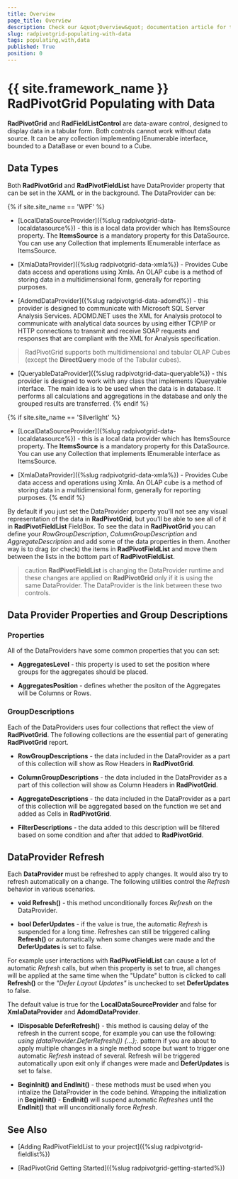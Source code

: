 ```yaml
---
title: Overview
page_title: Overview
description: Check our &quot;Overview&quot; documentation article for the RadPivotGrid {{ site.framework_name }} control.
slug: radpivotgrid-populating-with-data
tags: populating,with,data
published: True
position: 0
---
```


# {{ site.framework_name }} RadPivotGrid Populating with Data

__RadPivotGrid__ and __RadFieldListControl__ are data-aware control, designed to display data in a tabular form. Both controls cannot work without data source. It can be any collection implementing IEnumerable interface, bounded to a DataBase or even bound to a Cube.      

## Data Types

Both __RadPivotGrid__ and __RadPivotFieldList__ have DataProvider property that can be set in the XAML or in the background. The DataProvider can be:

{% if site.site_name == 'WPF' %}
* [LocalDataSourceProvider]({%slug radpivotgrid-data-localdatasource%}) - this is a local data provider which has ItemsSource property. The __ItemsSource__ is a mandatory property for this DataSource. You can use any Collection that implements IEnumerable interface as ItemsSource.      				

* [XmlaDataProvider]({%slug radpivotgrid-data-xmla%}) - Provides Cube data access and operations using Xmla. An OLAP cube is a method of storing data in a multidimensional form, generally for reporting purposes.

* [AdomdDataProvider]({%slug radpivotgrid-data-adomd%}) - this provider is designed to communicate with Microsoft SQL Server Analysis Services. ADOMD.NET uses the XML for Analysis protocol to communicate with analytical data sources by using either TCP/IP or HTTP connections to transmit and receive SOAP requests and responses that are compliant with the XML for Analysis specification.  

> RadPivotGrid supports both multidimensional and tabular OLAP Cubes (except the __DirectQuery__ mode of the Tabular cubes).

* [QueryableDataProvider]({%slug radpivotgrid-data-queryable%}) - this provider is designed to work with any class that implements IQueryable interface. The main idea is to be used when the data is in database. It performs all calculations and aggregations in the database and only the grouped results are transferred.
{% endif %}

{% if site.site_name == 'Silverlight' %}
* [LocalDataSourceProvider]({%slug radpivotgrid-data-localdatasource%}) - this is a local data provider which has ItemsSource property. The __ItemsSource__ is a mandatory property for this DataSource. You can use any Collection that implements IEnumerable interface as ItemsSource.

* [XmlaDataProvider]({%slug radpivotgrid-data-xmla%}) - Provides Cube data access and operations using Xmla. An OLAP cube is a method of storing data in a multidimensional form, generally for reporting purposes.
{% endif %}

By default if you just set the DataProvider property you'll not see any visual representation of the data in __RadPivotGrid__, but you'll be able to see all of it in __RadPivotFieldList__ FieldBox. To see the data in __RadPivotGrid__ you can define your *RowGroupDescription*, *ColumnGroupDescription* and *AggregateDescription* and add some of the data properties in them. Another way is to drag (or check) the items in __RadPivotFieldList__ and move them between the lists in the bottom part of __RadPivotFieldList__.      	

>caution __RadPivotFieldList__ is changing the DataProvider runtime and these changes are applied on __RadPivotGrid__ only if it is using the same DataProvider. The DataProvider is the link between these two controls.

## Data Provider Properties and  Group Descriptions

### Properties

All of the DataProviders have some common properties that you can set:    				

* __AggregatesLevel__ - this property is used to set the position where groups for the aggregates should be placed.    						

* __AggregatesPosition__ - defines whether the positon of the Aggregates will be Columns or Rows.    						

### GroupDescriptions

Each of the DataProviders uses four collections that reflect the view of __RadPivotGrid__. The following collections are the essential part of generating __RadPivotGrid__ report.                    

* __RowGroupDescriptions__ - the data included in the DataProvider as a part of this collection will show as Row Headers in __RadPivotGrid__.                            

* __ColumnGroupDescriptions__ - the data included in the DataProvider as a part of this collection will show as Column Headers in __RadPivotGrid__.                            

* __AggregateDescriptions__ - the data included in the DataProvider as a part of this collection will be aggregated based on the function we set and added as Cells in __RadPivotGrid__.

* __FilterDescriptions__ - the data added to this description will be filtered based on some condition and after that added to __RadPivotGrid__.

## DataProvider Refresh

Each __DataProvider__ must be refreshed to apply changes. It would also try to refresh automatically on a change. The following utilities control the *Refresh* behavior in various scenarios.

* __void Refresh()__ - this method unconditionally forces  *Refresh* on the DataProvider.

* __bool DeferUpdates__ - if the value is true, the automatic *Refresh* is suspended for a long time. Refreshes can still be triggered calling __Refresh()__ or automatically when some changes were made and the __DeferUpdates__ is set to false. 

For example user interactions with __RadPivotFieldList__ can cause a lot of automatic *Refresh* calls, but when this property is set to true, all changes will be applied at the same time when the "Update" button is clicked to call __Refresh()__ or the *"Defer Layout Updates"* is unchecked to set __DeferUpdates__ to false. 

The default value is true for the __LocalDataSourceProvider__ and false for __XmlaDataProvider__ and __AdomdDataProvider__.

* __IDisposable DeferRefresh()__ - this method is causing delay of the refresh in the current scope, for example you can use the following: *using (dataProvider.DeferRefresh()) {...};*. pattern if you are about to apply multiple changes in a single method scope but want to trigger one automatic *Refresh* instead of several. Refresh will be triggered automatically upon exit only if changes were made and __DeferUpdates__ is set to false.

* __BeginInit() and  EndInit()__ - these methods must be used when you intialize the DataProvider in the code behind. Wrapping the initialization in __BeginInit()__ - __EndInit()__ will suspend automatic *Refreshes* until the __EndInit()__ that will unconditionally force *Refresh*.

## See Also

 * [Adding RadPivotFieldList to your project]({%slug radpivotgrid-fieldlist%})

 * [RadPivotGrid Getting Started]({%slug radpivotgrid-getting-started%})
